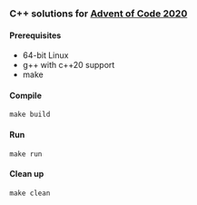 ### C++ solutions for [Advent of Code 2020](https://adventofcode.com/2020)

#### Prerequisites
* 64-bit Linux
* g++ with c++20 support
* make

#### Compile
    make build

#### Run
    make run

#### Clean up
    make clean

